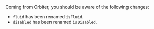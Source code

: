 Coming from Orbiter, you should be aware of the following changes:

- `fluid` has been renamed `isFluid`.
- `disabled` has been renamed `isDisabled`.
